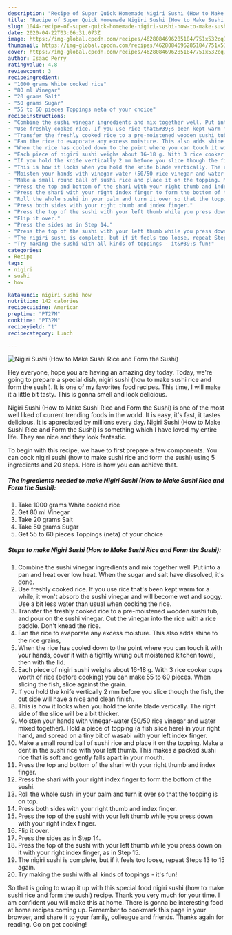 ```yaml
---
description: "Recipe of Super Quick Homemade Nigiri Sushi (How to Make Sushi Rice and Form the Sushi)"
title: "Recipe of Super Quick Homemade Nigiri Sushi (How to Make Sushi Rice and Form the Sushi)"
slug: 1044-recipe-of-super-quick-homemade-nigiri-sushi-how-to-make-sushi-rice-and-form-the-sushi
date: 2020-04-22T03:06:31.073Z
image: https://img-global.cpcdn.com/recipes/4628084696285184/751x532cq70/nigiri-sushi-how-to-make-sushi-rice-and-form-the-sushi-recipe-main-photo.jpg
thumbnail: https://img-global.cpcdn.com/recipes/4628084696285184/751x532cq70/nigiri-sushi-how-to-make-sushi-rice-and-form-the-sushi-recipe-main-photo.jpg
cover: https://img-global.cpcdn.com/recipes/4628084696285184/751x532cq70/nigiri-sushi-how-to-make-sushi-rice-and-form-the-sushi-recipe-main-photo.jpg
author: Isaac Perry
ratingvalue: 4.8
reviewcount: 3
recipeingredient:
- "1000 grams White cooked rice"
- "80 ml Vinegar"
- "20 grams Salt"
- "50 grams Sugar"
- "55 to 60 pieces Toppings neta of your choice"
recipeinstructions:
- "Combine the sushi vinegar ingredients and mix together well. Put into a pan and heat over low heat. When the sugar and salt have dissolved, it&#39;s done."
- "Use freshly cooked rice. If you use rice that&#39;s been kept warm for a while, it won&#39;t absorb the sushi vinegar and will become wet and soggy. Use a bit less water than usual when cooking the rice."
- "Transfer the freshly cooked rice to a pre-moistened wooden sushi tub, and pour on the sushi vinegar. Cut the vinegar into the rice with a rice paddle. Don&#39;t knead the rice."
- "Fan the rice to evaporate any excess moisture. This also adds shine to the rice grains,"
- "When the rice has cooled down to the point where you can touch it with your hands, cover it with a tightly wrung out moistened kitchen towel, then with the lid."
- "Each piece of nigiri sushi weighs about 16-18 g. With 3 rice cooker cups worth of rice (before cooking) you can make 55 to 60 pieces. When slicing the fish, slice against the grain."
- "If you hold the knife vertically 2 mm before you slice though the fish, the cut side will have a nice and clean finish."
- "This is how it looks when you hold the knife blade vertically. The right side of the slice will be a bit thicker."
- "Moisten your hands with vinegar-water (50/50 rice vinegar and water mixed together). Hold a piece of topping (a fish slice here) in your right hand, and spread on a tiny bit of wasabi with your left index finger."
- "Make a small round ball of sushi rice and place it on the topping. Make a dent in the sushi rice with your left thumb. This makes a packed sushi rice that is soft and gently falls apart in your mouth."
- "Press the top and bottom of the shari with your right thumb and index finger."
- "Press the shari with your right index finger to form the bottom of the sushi."
- "Roll the whole sushi in your palm and turn it over so that the topping is on top."
- "Press both sides with your right thumb and index finger."
- "Press the top of the sushi with your left thumb while you press down with your right index finger."
- "Flip it over."
- "Press the sides as in Step 14."
- "Press the top of the sushi with your left thumb while you press down on it with your right index finger, as in Step 15."
- "The nigiri sushi is complete, but if it feels too loose, repeat Steps 13 to 15 again."
- "Try making the sushi with all kinds of toppings - it&#39;s fun!"
categories:
- Recipe
tags:
- nigiri
- sushi
- how

katakunci: nigiri sushi how 
nutrition: 142 calories
recipecuisine: American
preptime: "PT27M"
cooktime: "PT32M"
recipeyield: "1"
recipecategory: Lunch

---
```



![Nigiri Sushi (How to Make Sushi Rice and Form the Sushi)](https://img-global.cpcdn.com/recipes/4628084696285184/751x532cq70/nigiri-sushi-how-to-make-sushi-rice-and-form-the-sushi-recipe-main-photo.jpg)

Hey everyone, hope you are having an amazing day today. Today, we're going to prepare a special dish, nigiri sushi (how to make sushi rice and form the sushi). It is one of my favorites food recipes. This time, I will make it a little bit tasty. This is gonna smell and look delicious.



Nigiri Sushi (How to Make Sushi Rice and Form the Sushi) is one of the most well liked of current trending foods in the world. It is easy, it's fast, it tastes delicious. It is appreciated by millions every day. Nigiri Sushi (How to Make Sushi Rice and Form the Sushi) is something which I have loved my entire life. They are nice and they look fantastic.


To begin with this recipe, we have to first prepare a few components. You can cook nigiri sushi (how to make sushi rice and form the sushi) using 5 ingredients and 20 steps. Here is how you can achieve that.

<!--inarticleads1-->

##### The ingredients needed to make Nigiri Sushi (How to Make Sushi Rice and Form the Sushi):

1. Take 1000 grams White cooked rice
1. Get 80 ml Vinegar
1. Take 20 grams Salt
1. Take 50 grams Sugar
1. Get 55 to 60 pieces Toppings (neta) of your choice




<!--inarticleads2-->

##### Steps to make Nigiri Sushi (How to Make Sushi Rice and Form the Sushi):

1. Combine the sushi vinegar ingredients and mix together well. Put into a pan and heat over low heat. When the sugar and salt have dissolved, it&#39;s done.
1. Use freshly cooked rice. If you use rice that&#39;s been kept warm for a while, it won&#39;t absorb the sushi vinegar and will become wet and soggy. Use a bit less water than usual when cooking the rice.
1. Transfer the freshly cooked rice to a pre-moistened wooden sushi tub, and pour on the sushi vinegar. Cut the vinegar into the rice with a rice paddle. Don&#39;t knead the rice.
1. Fan the rice to evaporate any excess moisture. This also adds shine to the rice grains,
1. When the rice has cooled down to the point where you can touch it with your hands, cover it with a tightly wrung out moistened kitchen towel, then with the lid.
1. Each piece of nigiri sushi weighs about 16-18 g. With 3 rice cooker cups worth of rice (before cooking) you can make 55 to 60 pieces. When slicing the fish, slice against the grain.
1. If you hold the knife vertically 2 mm before you slice though the fish, the cut side will have a nice and clean finish.
1. This is how it looks when you hold the knife blade vertically. The right side of the slice will be a bit thicker.
1. Moisten your hands with vinegar-water (50/50 rice vinegar and water mixed together). Hold a piece of topping (a fish slice here) in your right hand, and spread on a tiny bit of wasabi with your left index finger.
1. Make a small round ball of sushi rice and place it on the topping. Make a dent in the sushi rice with your left thumb. This makes a packed sushi rice that is soft and gently falls apart in your mouth.
1. Press the top and bottom of the shari with your right thumb and index finger.
1. Press the shari with your right index finger to form the bottom of the sushi.
1. Roll the whole sushi in your palm and turn it over so that the topping is on top.
1. Press both sides with your right thumb and index finger.
1. Press the top of the sushi with your left thumb while you press down with your right index finger.
1. Flip it over.
1. Press the sides as in Step 14.
1. Press the top of the sushi with your left thumb while you press down on it with your right index finger, as in Step 15.
1. The nigiri sushi is complete, but if it feels too loose, repeat Steps 13 to 15 again.
1. Try making the sushi with all kinds of toppings - it&#39;s fun!




So that is going to wrap it up with this special food nigiri sushi (how to make sushi rice and form the sushi) recipe. Thank you very much for your time. I am confident you will make this at home. There is gonna be interesting food at home recipes coming up. Remember to bookmark this page in your browser, and share it to your family, colleague and friends. Thanks again for reading. Go on get cooking!
